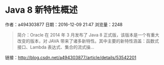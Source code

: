 # Java 8 新特性概述
作者：a494303877
日期：2016-12-09 21:47
浏览量：2248
> 简介：Oracle 在 2014 年 3 月发布了 Java 8 正式版，该版本是一个有重大改变的版本，对 JAVA 带来了诸多新特性。其中主要的新特性涵盖：函数式接口、Lambda
 表达式、集合的流式操...

 链接：http://blog.csdn.net/a494303877/article/details/53542201
